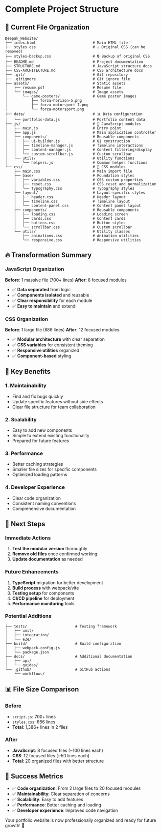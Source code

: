 # Complete Project Structure

## 📁 Current File Organization

```
Deepak_Website/
├── index.html                          # Main HTML file
├── styles.css                          # ⚠️ Original CSS (can be removed)
├── styles-backup.css                   # 🔒 Backup of original CSS
├── README.md                           # Project documentation
├── STRUCTURE.md                        # JavaScript structure docs
├── CSS-ARCHITECTURE.md                 # CSS architecture docs
├── .git/                               # Git repository
├── .gitignore                          # Git ignore file
├── assets/                             # Static assets
│   ├── resume.pdf                      # Resume file
│   └── images/                         # Image assets
│       └── game-posters/               # Game poster images
│           ├── forza-horizon-5.png
│           ├── forza-motorsport-7.png
│           └── forza-motorsport.png
├── data/                               # 📊 Data configuration
│   └── portfolio-data.js               # Portfolio content data
├── js/                                 # 🚀 JavaScript modules
│   ├── main.js                         # Entry point
│   ├── app.js                          # Main application controller
│   ├── components/                     # Reusable components
│   │   ├── ui-builder.js               # UI construction
│   │   ├── timeline-manager.js         # Timeline interactions
│   │   ├── content-manager.js          # Content filtering/display
│   │   └── custom-scrollbar.js         # Custom scrollbar
│   └── utils/                          # Utility functions
│       └── helpers.js                  # Common helper functions
└── css/                                # 🎨 CSS modules
    ├── main.css                        # Main import file
    ├── base/                           # Foundation styles
    │   ├── variables.css               # CSS custom properties
    │   ├── reset.css                   # CSS reset and normalization
    │   └── typography.css              # Typography styles
    ├── layout/                         # Layout-specific styles
    │   ├── header.css                  # Header layout
    │   ├── timeline.css                # Timeline layout
    │   └── content-panel.css           # Content panel layout
    ├── components/                     # Reusable components
    │   ├── loading.css                 # Loading screen
    │   ├── cards.css                   # Content cards
    │   ├── buttons.css                 # Button styles
    │   └── scrollbar.css               # Custom scrollbar
    └── utils/                          # Utility classes
        ├── animations.css              # Animation utilities
        └── responsive.css              # Responsive utilities
```

## 🔥 Transformation Summary

### JavaScript Organization
**Before**: 1 massive file (700+ lines)
**After**: 8 focused modules

- ✅ **Data separated** from logic
- ✅ **Components isolated** and reusable
- ✅ **Clear responsibility** for each module
- ✅ **Easy to maintain** and extend

### CSS Organization
**Before**: 1 large file (686 lines)
**After**: 12 focused modules

- ✅ **Modular architecture** with clear separation
- ✅ **CSS variables** for consistent theming
- ✅ **Responsive utilities** organized
- ✅ **Component-based** styling

## 🎯 Key Benefits

### 1. **Maintainability**
- Find and fix bugs quickly
- Update specific features without side effects
- Clear file structure for team collaboration

### 2. **Scalability**
- Easy to add new components
- Simple to extend existing functionality
- Prepared for future features

### 3. **Performance**
- Better caching strategies
- Smaller file sizes for specific components
- Optimized loading patterns

### 4. **Developer Experience**
- Clear code organization
- Consistent naming conventions
- Comprehensive documentation

## 🚀 Next Steps

### Immediate Actions
1. **Test the modular version** thoroughly
2. **Remove old files** once confirmed working
3. **Update documentation** as needed

### Future Enhancements
1. **TypeScript** migration for better development
2. **Build process** with webpack/vite
3. **Testing setup** for components
4. **CI/CD pipeline** for deployment
5. **Performance monitoring** tools

### Potential Additions
```
├── tests/                      # Testing framework
│   ├── unit/
│   ├── integration/
│   └── e2e/
├── build/                      # Build configuration
│   ├── webpack.config.js
│   └── package.json
├── docs/                       # Additional documentation
│   ├── api/
│   └── guides/
└── .github/                    # GitHub actions
    └── workflows/
```

## 📊 File Size Comparison

### Before
- `script.js`: 700+ lines
- `styles.css`: 686 lines
- **Total**: 1,386+ lines in 2 files

### After
- **JavaScript**: 8 focused files (~100 lines each)
- **CSS**: 12 focused files (~50 lines each)
- **Total**: 20 organized files with better structure

## 🎉 Success Metrics

- ✅ **Code organization**: From 2 large files to 20 focused modules
- ✅ **Maintainability**: Clear separation of concerns
- ✅ **Scalability**: Easy to add features
- ✅ **Performance**: Better caching and loading
- ✅ **Developer experience**: Improved code navigation

Your portfolio website is now professionally organized and ready for future growth! 🚀
